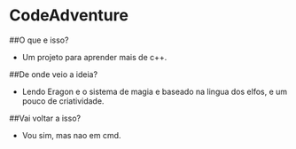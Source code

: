 # CodeAdventure

##O que e isso?
- Um projeto para aprender mais de c++.

##De onde veio a ideia?
- Lendo Eragon e o sistema de magia e baseado na lingua dos elfos, e um pouco de criatividade.

##Vai voltar a isso?
- Vou sim, mas nao em cmd. 
